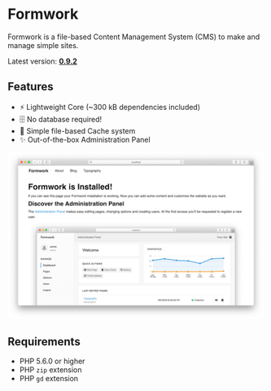 # Formwork
Formwork is a file-based Content Management System (CMS) to make and manage simple sites.

Latest version: [**0.9.2**](https://github.com/giuscris/formwork/releases/tag/0.9.2)

## Features
 * ⚡️ Lightweight Core (~300 kB dependencies included)
 * 🗄 No database required!
 * 📑 Simple file-based Cache system
 * ✨ Out-of-the-box Administration Panel

![](assets/images/formwork.png)

## Requirements
 * PHP 5.6.0 or higher
 * PHP `zip` extension
 * PHP `gd` extension
